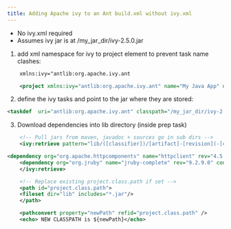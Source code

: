```yaml
---
title: Adding Apache ivy to an Ant build.xml without ivy.xml
---
```

* No ivy.xml required
* Assumes ivy jar is at /my_jar_dir/ivy-2.5.0.jar

1. add xml namespace for ivy to project element to prevent task name clashes:

```xml
    xmlns:ivy="antlib:org.apache.ivy.ant

    <project xmlns:ivy="antlib:org.apache.ivy.ant" name="My Java App" default="compile">
```

2. define the ivy tasks and point to the jar where they are stored:
```xml
<taskdef  uri="antlib:org.apache.ivy.ant" classpath="/my_jar_dir/ivy-2.5.0.jar"/>
```

3. Download dependencies into lib directory (inside prep task)
```xml
    <!-- Pull jars from maven, javadoc + sources go in sub dirs -->
    <ivy:retrieve pattern="lib/([classifier])/[artifact]-[revision](-[classifier]).[ext]">

<dependency org="org.apache.httpcomponents" name="httpclient" rev="4.5.11" conf="default,javadoc,sources"/>
    <dependency org="org.jruby" name="jruby-complete" rev="9.2.9.0" conf="default,javadoc,sources"/>
    </ivy:retrieve>

    <!-- Replace existing project.class.path if set -->
    <path id="project.class.path">
    <fileset dir="lib" includes="*.jar"/>
    </path>

    <pathconvert property="newPath" refid="project.class.path" />
    <echo> NEW CLASSPATH is ${newPath}</echo>
```
